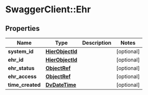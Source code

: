 # SwaggerClient::Ehr

## Properties
Name | Type | Description | Notes
------------ | ------------- | ------------- | -------------
**system_id** | [**HierObjectId**](HierObjectId.md) |  | [optional] 
**ehr_id** | [**HierObjectId**](HierObjectId.md) |  | [optional] 
**ehr_status** | [**ObjectRef**](ObjectRef.md) |  | [optional] 
**ehr_access** | [**ObjectRef**](ObjectRef.md) |  | [optional] 
**time_created** | [**DvDateTime**](DvDateTime.md) |  | [optional] 

